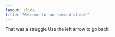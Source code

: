```yaml
---
layout: slide
title: "Welcome to our second slide!"
---
```

That was a struggle
Use the left arrow to go back!
